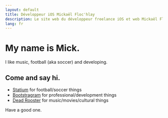 ```yaml
---
layout: default
title: Développeur iOS Mickaël Floc'hlay
description: Le site web du développeur freelance iOS et web Mickaël Floc'hlay
lang: fr
---
```


# My name is Mick.

I like music, football (aka soccer) and developing.

## Come and say hi.

* [Statium](http://statium.io) for football/soccer things
* [Bootstragram](https://bootstragram.com) for professional/development things
* [Dead Rooster](http://blog.deadrooster.org) for music/movies/cultural things

Have a good one.
